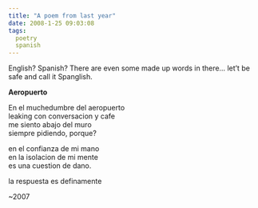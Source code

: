 ```yaml
---
title: "A poem from last year"
date: 2008-1-25 09:03:08
tags:
  poetry
  spanish
---
```



English? Spanish? There are even some made up words in there… let’t be safe and call it Spanglish.

**Aeropuerto**

En el muchedumbre del aeropuerto  
 leaking con conversacion y cafe  
 me siento abajo del muro  
 siempre pidiendo, porque?

en el confianza de mi mano  
 en la isolacion de mi mente  
 es una cuestion de dano.

la respuesta es definamente

~2007


